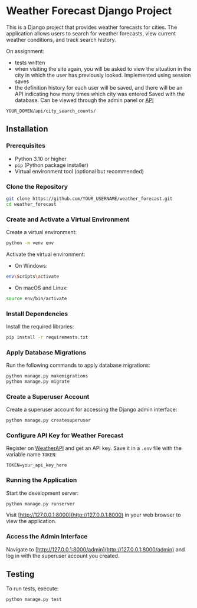 
# Weather Forecast Django Project

This is a Django project that provides weather forecasts for cities. The application allows users to search for weather forecasts, view current weather conditions, and track search history.

On assignment:
- tests written
- when visiting the site again, you will be asked to view the situation in the city in which the user has previously looked.
Implemented using session saves
- the definition history for each user will be saved, and there will be an API indicating how many times which city was entered
Saved with the database. Can be viewed through the admin panel or [API](http://127.0.0.1:8000/api/city_search_counts/) 
```examp
YOUR_DOMEN/api/city_search_counts/
```


## Installation

### Prerequisites

- Python 3.10 or higher
- `pip` (Python package installer)
- Virtual environment tool (optional but recommended)

### Clone the Repository

```bash
git clone https://github.com/YOUR_USERNAME/weather_forecast.git
cd weather_forecast
```

### Create and Activate a Virtual Environment

Create a virtual environment:

```bash
python -m venv env
```

Activate the virtual environment:

- On Windows:

```bash
env\Scripts\activate
```

- On macOS and Linux:

```bash
source env/bin/activate
```

### Install Dependencies

Install the required libraries:

```bash
pip install -r requirements.txt
```

### Apply Database Migrations

Run the following commands to apply database migrations:

```bash
python manage.py makemigrations
python manage.py migrate
```

### Create a Superuser Account

Create a superuser account for accessing the Django admin interface:

```bash
python manage.py createsuperuser
```

### Configure API Key for Weather Forecast

Register on [WeatherAPI](https://www.weatherapi.com) and get an API key. Save it in a `.env` file with the variable name `TOKEN`:

```env
TOKEN=your_api_key_here
```

### Running the Application

Start the development server:

```bash
python manage.py runserver
```

Visit [http://127.0.0.1:8000](http://127.0.0.1:8000) in your web browser to view the application.

### Access the Admin Interface

Navigate to [http://127.0.0.1:8000/admin](http://127.0.0.1:8000/admin) and log in with the superuser account you created.

## Testing

To run tests, execute:

```bash
python manage.py test
```
